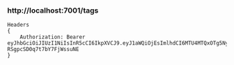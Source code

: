 ### http://localhost:7001/tags
```
Headers
{
    Authorization: Bearer eyJhbGciOiJIUzI1NiIsInR5cCI6IkpXVCJ9.eyJ1aWQiOjEsImlhdCI6MTU4MTQxOTg5NywiZXhwIjoxNTgxNTA2Mjk3fQ.h6xyDbD3WHiM0pbkR1j-RSgpcSD0q7t7bY7FjWssuNE
}


```